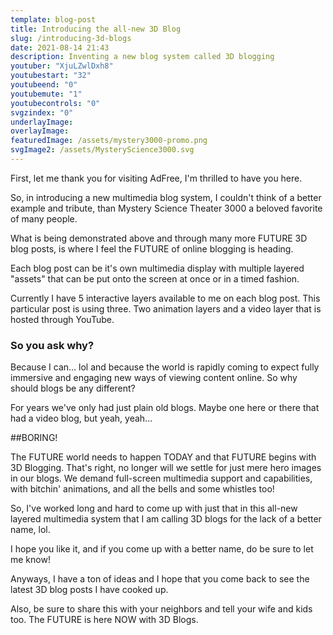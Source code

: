```yaml
---
template: blog-post
title: Introducing the all-new 3D Blog
slug: /introducing-3d-blogs
date: 2021-08-14 21:43
description: Inventing a new blog system called 3D blogging
youtuber: "XjuLZwlDxh8"
youtubestart: "32"
youtubeend: "0"
youtubemute: "1"
youtubecontrols: "0"
svgzindex: "0"
underlayImage: 
overlayImage: 
featuredImage: /assets/mystery3000-promo.png
svgImage2: /assets/MysteryScience3000.svg
---
```

First, let me thank you for visiting AdFree, I'm thrilled to have you here. 

So, in introducing a new multimedia blog system, I couldn't think of a better example and tribute, than Mystery Science Theater 3000 a beloved favorite of many people. 

What is being demonstrated above and through many more FUTURE 3D blog posts, is where I feel the FUTURE of online blogging is heading. 

Each blog post can be it's own multimedia display with multiple layered "assets" that can be put onto the screen at once or in a timed fashion. 

Currently I have 5 interactive layers available to me on each blog post. This particular post is using three. Two animation layers and a video layer that is hosted through YouTube. 

### So you ask why?

Because I can... lol and because the world is rapidly coming to expect fully immersive and engaging new ways of viewing content online. So why should blogs be any different?

For years we've only had just plain old blogs. Maybe one here or there that had a video blog, but yeah, yeah... 

##BORING!

The FUTURE world needs to happen TODAY and that FUTURE begins with 3D Blogging. That's right, no longer will we settle for just mere hero images in our blogs. We demand full-screen multimedia support and capabilities, with bitchin' animations, and all the bells and some whistles too!

So, I've worked long and hard to come up with just that in this all-new layered multimedia system that I am calling 3D blogs for the lack of a better name, lol.

I hope you like it, and if you come up with a better name, do be sure to let me know!

Anyways, I have a ton of ideas and I hope that you come back to see the latest 3D blog posts I have cooked up. 

Also, be sure to share this with your neighbors and tell your wife and kids too. The FUTURE is here NOW with 3D Blogs.
 


<!--

iHxmNzMfDj4 **

NfEdtor4cis

/assets/randpaul-sucks.svg
/assets/default-og-image.jpg
/assets/cuomotouchy-story.jpg
 const Url = <iframe title="AdFree YouTube" id="youtube" className="video" width="100%" height="350" frameBorder="0" playsInline src="https://www.youtube.com/embed/" + frontmatter.youtuber + "?controls=" + frontmatter.youtubecontrols + "&amp;showinfo=0&amp;rel=0&amp;autoplay=1&amp;start=" + frontmatter.youtubestart + "&amp;end=" + frontmatter.youtubeend + "&amp;loop=1&amp;mute=" + frontmatter.youtubemute + "&amp;playsinline=1&amp;playlist=" + frontmatter.youtuber + "/>" ? frontmatter.featuredImage2.relativePath : "" -->
